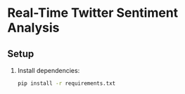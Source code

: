 # Real-Time Twitter Sentiment Analysis

## Setup

1. Install dependencies:
   ```bash
   pip install -r requirements.txt
   ```
